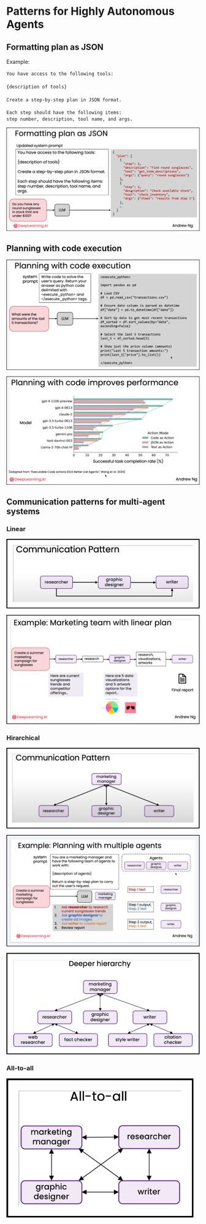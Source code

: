 # Patterns for Highly Autonomous Agents

## Formatting plan as JSON

Example:

```txt
You have access to the following tools:

{description of tools}

Create a step-by-step plan in JSON format.

Each step should have the following items:
step number, description, tool name, and args.
```

![formatting-plan-as-json](./images/formatting-plan-as-json.png)

## Planning with code execution

![planning-with-code-execution](./images/planning-with-code-execution.png)

![planning-with-code-improves-performance](./images/planning-with-code-improves-performance.png)

## Communication patterns for multi-agent systems

### Linear

![linear](./images/linear-01.png)

![linear-example](./images/linear-02.png)

### Hirarchical

![hierarchical-pattern](./images/hierarchical-01.png)

![hierarchical-example](./images/hierarchical-02.png)

![deeper-hierarchical](./images/hierarchical-03.png)

### All-to-all

![all-to-all](./images/all-to-all.png)
